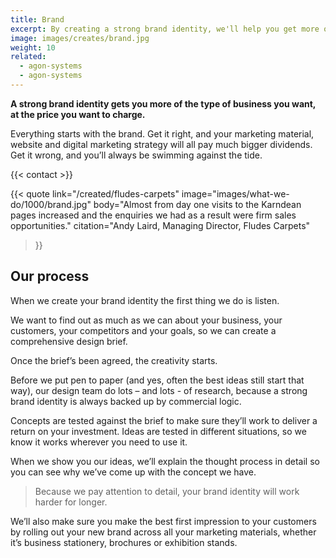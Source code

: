 ```yaml
---
title: Brand
excerpt: By creating a strong brand identity, we'll help you get more of the type of customers you want, at the prices you want to charge.
image: images/creates/brand.jpg
weight: 10
related: 
  - agon-systems
  - agon-systems
---
```



**A strong brand identity gets you more of the type of business you want, at the price you want to charge.**

Everything starts with the brand. Get it right, and your marketing material, website and digital marketing strategy will all pay much bigger dividends. Get it wrong, and you’ll always be swimming against the tide.

{{< contact >}}

{{< quote
	link="/created/fludes-carpets"
	image="images/what-we-do/1000/brand.jpg"
	body="Almost from day one visits to the Karndean pages increased and the enquiries we had as a result were firm sales opportunities."
	citation="Andy Laird, Managing Director, Fludes Carpets"
>}}

## Our process

When we create your brand identity the first thing we do is listen.

We want to find out as much as we can about your business, your customers, your competitors and your goals, so we can create a comprehensive design brief.

Once the brief’s been agreed, the creativity starts.

Before we put pen to paper (and yes, often the best ideas still start that way), our design team do lots – and lots - of research, because a strong brand identity is always backed up by commercial logic.

Concepts are tested against the brief to make sure they’ll work to deliver a return on your investment. Ideas are tested in different situations, so we know it works wherever you need to use it.

When we show you our ideas, we’ll explain the thought process in detail so you can see why we’ve come up with the concept we have.

> Because we pay attention to detail, your brand identity will work harder for longer.

We’ll also make sure you make the best first impression to your customers by rolling out your new brand across all your marketing materials, whether it’s business stationery, brochures or exhibition stands.
